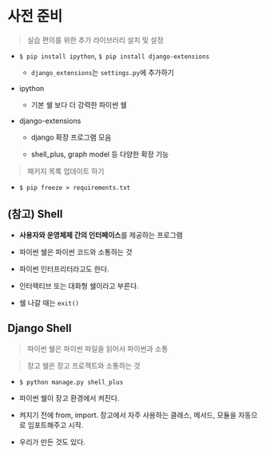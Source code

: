 # 사전 준비

> 실습 편의를 위한 추가 라이브러리 설치 및 설정

- `$ pip install ipython`, `$ pip install django-extensions` 

    - `django_extensions`는 `settings.py`에 추가하기

- ipython

    - 기본 쉘 보다 더 강력한 파이썬 쉘

- django-extensions

    - django 확장 프로그램 모음

    - shell_plus, graph model 등 다양한 확장 기능
> 패키지 목록 업데이트 하기

- `$ pip freeze > requirements.txt`

## (참고) Shell

- **사용자와 운영체제 간의 인터페이스**를 제공하는 프로그램

- 파이썬 쉘은 파이썬 코드와 소통하는 것

- 파이썬 인터프리터라고도 한다.

- 인터렉티브 또는 대화형 쉘이라고 부른다.

- 쉘 나갈 때는 `exit()`

## Django Shell

> 파이썬 쉘은 파이썬 파일을 읽어서 파이썬과 소통

> 장고 쉘은 장고 프로젝트와 소통하는 것

- `$ python manage.py shell_plus`

- 파이썬 쉘이 장고 환경에서 켜진다.

- 켜지기 전에 from, import. 장고에서 자주 사용하는 클래스, 메서드, 모듈을 자동으로 임포트해주고 시작.

- 우리가 만든 것도 있다.
